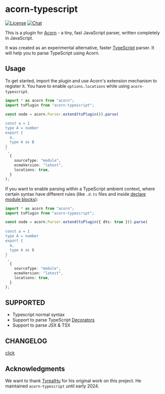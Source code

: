 # acorn-typescript

[![License](https://img.shields.io/npm/l/svelte.svg)](LICENSE.md) [![Chat](https://img.shields.io/discord/457912077277855764?label=chat&logo=discord)](https://svelte.dev/chat)

This is a plugin for [Acorn](http://marijnhaverbeke.nl/acorn/) - a tiny, fast JavaScript parser, written completely in JavaScript.

It was created as an experimental alternative, faster [TypeScript](https://www.typescriptlang.org/) parser. It will help you to parse
TypeScript using Acorn.

## Usage

To get started, import the plugin and use Acorn's extension mechanism to register it. You have to enable `options.locations` while using `acorn-typescript`.

```typescript
import * as acorn from "acorn";
import tsPlugin from "acorn-typescript";

const node = acorn.Parser.extend(tsPlugin()).parse(
  `
const a = 1
type A = number
export {
  a,
  type A as B
}
`,
  {
    sourceType: "module",
    ecmaVersion: "latest",
    locations: true,
  }
);
```

If you want to enable parsing within a TypeScript ambient context, where certain syntax have different rules (like `.d.ts` files and inside [declare module blocks](https://www.typescriptlang.org/docs/handbook/declaration-files/introduction.html)):

```typescript
import * as acorn from "acorn";
import tsPlugin from "acorn-typescript";

const node = acorn.Parser.extend(tsPlugin({ dts: true })).parse(
  `
const a = 1
type A = number
export {
  a,
  type A as B
}
`,
  {
    sourceType: "module",
    ecmaVersion: "latest",
    locations: true,
  }
);
```

## SUPPORTED

- Typescript normal syntax
- Support to parse TypeScript [Decorators](https://www.typescriptlang.org/docs/handbook/decorators.html)
- Support to parse JSX & TSX

## CHANGELOG

[click](./CHANGELOG.md)

## Acknowledgments

We want to thank [TyrealHu](https://github.com/TyrealHu) for his original work on this project. He maintained `acorn-typescript` until early 2024.
